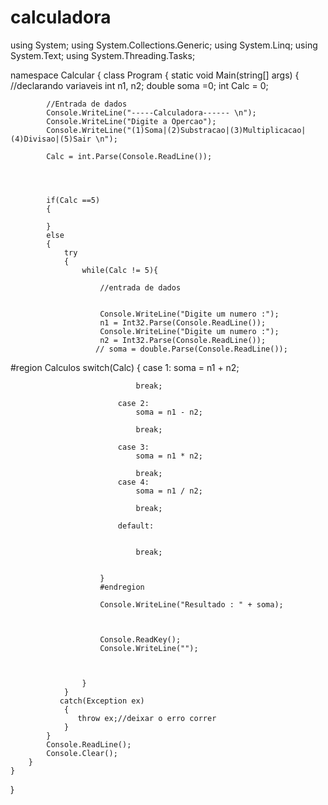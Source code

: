 # calculadora

using System;
using System.Collections.Generic;
using System.Linq;
using System.Text;
using System.Threading.Tasks;

namespace Calcular
{
    class Program
    {
        static void Main(string[] args)
        {
            //declarando variaveis
            int n1, n2;
            double soma =0;
            int Calc = 0;

            //Entrada de dados
            Console.WriteLine("-----Calculadora------ \n");
            Console.WriteLine("Digite a Opercao");
            Console.WriteLine("(1)Soma|(2)Substracao|(3)Multiplicacao|(4)Divisao|(5)Sair \n");
            
            Calc = int.Parse(Console.ReadLine());
            

            

            if(Calc ==5)
            {

            }
            else
            {
                try
                {
                    while(Calc != 5){

                        //entrada de dados
                        
                        
                        Console.WriteLine("Digite um numero :");
                        n1 = Int32.Parse(Console.ReadLine());
                        Console.WriteLine("Digite um numero :");
                        n2 = Int32.Parse(Console.ReadLine());
                       // soma = double.Parse(Console.ReadLine());

#region Calculos
                        switch(Calc)
                        {
                            case 1:
                                soma = n1 + n2;
                                
                                break;

                            case 2:
                                soma = n1 - n2;
                                
                                break;

                            case 3:
                                soma = n1 * n2;
                                
                                break;
                            case 4:
                                soma = n1 / n2;
                                
                                break;

                            default:
                               
                                
                                break;
                           

                        }
                        #endregion
                        
                        Console.WriteLine("Resultado : " + soma);
                        
                        
                        
                        Console.ReadKey();
                        Console.WriteLine("");

                        
                       
                    }
                }
               catch(Exception ex)
                {
                   throw ex;//deixar o erro correr 
                }
            }
            Console.ReadLine();
            Console.Clear();
        }
    }
}
